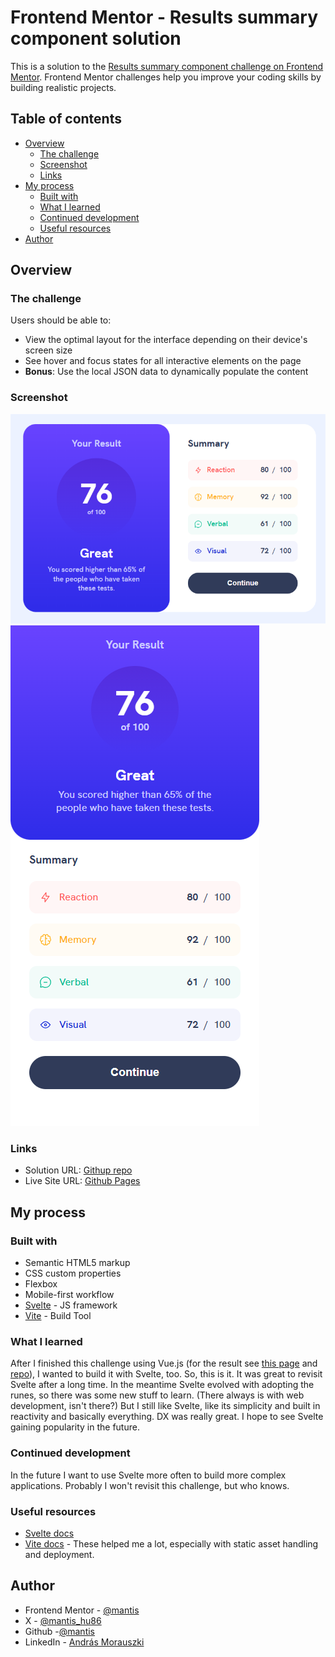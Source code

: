 # Frontend Mentor - Results summary component solution

This is a solution to the [Results summary component challenge on Frontend Mentor](https://www.frontendmentor.io/challenges/results-summary-component-CE_K6s0maV). Frontend Mentor challenges help you improve your coding skills by building realistic projects.

## Table of contents

- [Overview](#overview)
  - [The challenge](#the-challenge)
  - [Screenshot](#screenshot)
  - [Links](#links)
- [My process](#my-process)
  - [Built with](#built-with)
  - [What I learned](#what-i-learned)
  - [Continued development](#continued-development)
  - [Useful resources](#useful-resources)
- [Author](#author)

## Overview

### The challenge

Users should be able to:

- View the optimal layout for the interface depending on their device's screen size
- See hover and focus states for all interactive elements on the page
- **Bonus**: Use the local JSON data to dynamically populate the content

### Screenshot

![](./screenshot-desktop.png)
![](./screenshot-mobile.png)

### Links

- Solution URL: [Githup repo](https://github.com/morauszkia/fm-results-summary-svelte)
- Live Site URL: [Github Pages](https://morauszkia.github.io/fm-results-summary-svelte/)

## My process

### Built with

- Semantic HTML5 markup
- CSS custom properties
- Flexbox
- Mobile-first workflow
- [Svelte](https://svelte.dev/) - JS framework
- [Vite](https://vite.dev) - Build Tool

### What I learned

After I finished this challenge using Vue.js (for the result see [this page](https://github.com/morauszkia/fm-results-summary-component) and [repo](https://morauszkia.github.io/fm-results-summary-component/)), I wanted to build it with Svelte, too. So, this is it. It was great to revisit Svelte after a long time. In the meantime Svelte evolved with adopting the runes, so there was some new stuff to learn. (There always is with web development, isn't there?) But I still like Svelte, like its simplicity and built in reactivity and basically everything. DX was really great. I hope to see Svelte gaining popularity in the future.

### Continued development

In the future I want to use Svelte more often to build more complex applications. Probably I won't revisit this challenge, but who knows.

### Useful resources

- [Svelte docs](https://svelte.dev/docs/svelte/overview)
- [Vite docs](https://vite.dev/guide/assets.html) - These helped me a lot, especially with static asset handling and deployment.

## Author

- Frontend Mentor - [@mantis](https://www.frontendmentor.io/profile/morauszkia)
- X - [@mantis_hu86](https://x.com/mantis_hu86)
- Github -[@mantis](https://github.com/morauszkia)
- LinkedIn - [András Morauszki](https://www.linkedin.com/in/andras-morauszki/)
